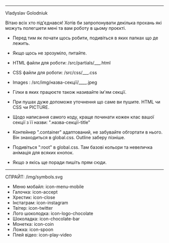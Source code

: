 _________________________________________________________________________________________________________
Vladyslav Golodniuk

Вітаю всіх хто під'єднався! 
Хотів би запропонувати декілька прохань які можуть полегшети мені та вам роботу в цьому проєкті.
- Перед тим як почати щось робити, подивіться в яких папках що де лежить.
- Якщо щось не зрозуміло, питайте.
- HTML файли для роботи: /src/partials/___.html
- CSS файли для роботи: /src/css/___.css
- Images : /src/img/назва-секції/____.jpeg

- Гілки в яких працюєте також називайте ім'ям секції.
- При пушах дуже допоможе уточнення що саме ви пушите. HTML чи CSS чи PICTURE.
- Щодо написання самого коду, краще починати кожен клас вашої секції з її назви: ".назва-секції-title"
- Контейнер ".container" адаптований, не забувайте обгортати в нього. Він знаходиться в global.css. Outline заберу пізніше.
- Подивіться ":root" в global.css. Там базові кольори та невеличка анімація для всяких кнопок.

- Якщо э якісь ще поради пишіть прям сюди.
____________________________________________________________________________________________________________

СПРАЙТ: /img/symbols.svg

- Меню мобайл:      icon-menu-mobile
- Галочка:          icon-accept
- Хрестик:          icon-close
- Інстаграм:        icon-instagram
- Твітер:           icon-twitter
- Лого шоколодка:   icon-logo-chocolate
- Шоколадка:        icon-chocolate-bar
- Монетка:          icon-coin
- Ложка:            icon-spoon
- Плей відео:       icon-play-video